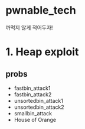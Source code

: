 pwnable_tech
=============
까먹지 않게 적어두자!

# 1. Heap exploit
## probs
- fastbin_attack1
- fastbin_attack2
- unsortedbin_attack1
- unsortedbin_attack2
- smallbin_attack
- House of Orange